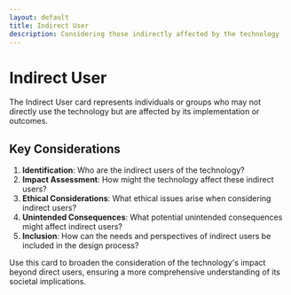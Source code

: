 ```yaml
---
layout: default
title: Indirect User
description: Considering those indirectly affected by the technology
---
```


# Indirect User

The Indirect User card represents individuals or groups who may not directly use the technology but are affected by its implementation or outcomes.

## Key Considerations

1. **Identification**: Who are the indirect users of the technology?
2. **Impact Assessment**: How might the technology affect these indirect users?
3. **Ethical Considerations**: What ethical issues arise when considering indirect users?
4. **Unintended Consequences**: What potential unintended consequences might affect indirect users?
5. **Inclusion**: How can the needs and perspectives of indirect users be included in the design process?

Use this card to broaden the consideration of the technology's impact beyond direct users, ensuring a more comprehensive understanding of its societal implications.
